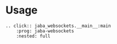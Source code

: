 # Usage

```{eval-rst}
.. click:: jaba_websockets.__main__:main
    :prog: jaba-websockets
    :nested: full
```
